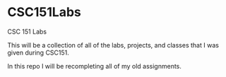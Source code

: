 # CSC151Labs
CSC 151 Labs

This will be a collection of all of the labs, projects, and classes that I was given during CSC151. 

In this repo I will be recompleting all of my old assignments. 
